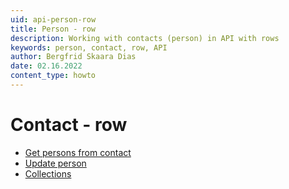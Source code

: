 ```yaml
---
uid: api-person-row
title: Person - row
description: Working with contacts (person) in API with rows
keywords: person, contact, row, API
author: Bergfrid Skaara Dias
date: 02.16.2022
content_type: howto
---
```


# Contact - row

* [Get persons from contact][1]
* [Update person][2]
* [Collections][3]

<!-- Referenced links -->
[1]: get-persons-from-contact-rows.md
[2]: update-person-rows.md
[3]: collection.md
